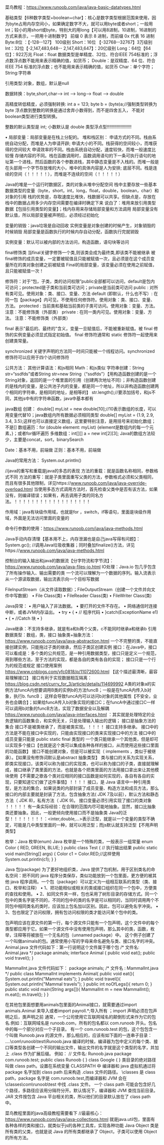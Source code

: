 菜鸟教程：https://www.runoob.com/java/java-basic-datatypes.html


基础类型【6种数字类型+boolean+char】：核心是数字类型根据范围来使用，因为byte占用内存空间小，如果确定数字不大，就可以用byte或者short；一般用int；较小的用short或byte，特别大的用long【可以用8进制，10进制，16进制的方式来表示，一把用十进制数字】
                                      前缀 0 表示 8 进制，而前缀 0x 代表 16 进制
    Byte:8位  ：【-128--127】 100级别
    Short：16位 【-32768--32767】3万级别
    Int：32位【-2,147,483,648-- 2,147,483,647】：20亿级别
    Long：64位【64位】：922万兆
    Float：float 数据类型是单精度、32位、符合IEEE 754标准的；浮点数浮点数不能用来表示精确的值，如货币；
    Double：是双精度、64 位、符合 IEEE 754 标准的浮点数；也不能用来表示精确的值，如货币
    Char：单个字符；
    String:字符串

引用类型:对象，数组，默认是null

数据转换：byte,short,char—> int —> long—> float —> double 

高精度转低精度，必须强制转换: int a = 123; byte b = (byte)a;//强制类型转换为byte
浮点数到整数的转换是通过舍弃小数得到，而不是四舍五入，
不能对boolean类型进行类型转换。

整数的默认类型是 int; 小数默认是 double 类型浮点型!!!!!!!!!!!!!!!!!!!!


•   局部变量：局部变量是在栈上分配的。
堆和栈区别：
申请方式的不同。栈由系统自动分配，而堆是人为申请开辟;
申请大小的不同。栈获得的空间较小，而堆获得的空间较大
申请效率的不同。栈由系统自动分配，速度较快，而堆一般速度比较慢
存储内容的不同。栈在函数调用时，函数调用语句的下一条可执行语句的地址第一个进栈，然后函数的各个参数进栈，其中静态变量是不入栈的。而堆一般是在头部用一个字节存放堆的大小，堆中的具体内容是人为安排;
底层不同。栈是连续的空间（！！！！！），而堆是不连续的空间（！！！！！）

Java的堆是一个运行时数据区，类的对象从堆中分配空间
栈中主要存放一些基本数据类型的变量（byte，short，int，long，float，double，boolean，char）和对象的引用
栈的优势是，存取速度比堆快，栈数据可以共享。但缺点是，存放在栈中的数据占用多少内存空间需要在编译时确定下来
说白了：堆用来放引用类型数据【包括引用类型的变量】；栈内存用来存储局部变量和方法调用
局部变量没有默认值，所以局部变量被声明后，必须经过初始化

变量的销毁：java垃圾是自动回收
    实例变量是对象创建的时候产生，对象销毁的时候销毁
    局部变量是函数执行的时候内存自动分配，函数执行完就销毁

实例变量：默认可以被内部的方法访问，构造函数，语句块等访问

final修饰类 当final关键字修饰一个类,则该类会成为最终类,即该类不能被继承
被final修饰的成员变量，一定要被赋值且只能被赋值一次，且必须是在这个成员变量所在的类对象创建之前被赋值
Final的局部变量，该变量必须在使用之前赋值，且只能被赋值一次！ 


修饰符：对于“包，子类，类的访问权限”public全部都可以访问，default是包内可访问；protected是子类和当前类可访问；private是当前类可访问
public : 对所有类可见。使用对象：类、接口、变量、方法
default (即默认，什么也不写）: 在同一包【package】内可见，不使用任何修饰符。使用对象：类、接口、变量、方法。
protected : 当前类和基础当前类的子类可访问。使用对象：变量、方法。 注意：不能修饰类（外部类）
private : 在同一类内可见。使用对象：变量、方法。 注意：不能修饰类（外部类）

final 表示"最后的、最终的"含义，变量一旦赋值后，不能被重新赋值。被 final 修饰的实例变量必须显式指定初始值。
final 修饰符通常和 static 修饰符一起使用来创建类常量。

synchronized 关键字声明的方法同一时间只能被一个线程访问。synchronized 修饰符可以应用于四个访问修饰符

公共方法：
    其他计算语法：和js相同
    Math：和js类似
   字符串创建：String str=“ssdfds”或者String str=new String（“ssdfds”）【用构造函数创建的是一个String对象，返回的是一个堆里面的引用（创建两次地址不同）；非构造函数创建的是栈内的变量，是公共池子内的变量，都是同一个地址，所以非构造函数创建两个相同的字符串，是相同的地址，是相等的】
str.length();//要添加括号，和js不同，其他js中有的字符串函数，java中基本都有

java数组 创建：
    double[] myList = new double[10];//10表示数组的长度，可以用变量代替10；java数组内所有数据必须相同类型
    double[] myList = {1.9, 2.9, 3.4, 3.5};这样也可以直接定义数组，这里要特别注意，是用括号来初始化数组；不是[]
    数组遍历：for (double element: myList) {element是数组内的每一个元素，}；或者for循环遍历
    多维数组：int[][] a = new int[2][3];
    Java的数组方法较少，主要是concat，sort，binarySearch 

Date：基本不用，前端做
正则：基本不用，前端做

Java的常用方法：
    System.out.println()

//java的重写和重载是java的多态的表现
方法的重载：就是函数名称相同，参数格式不同
方法的重写：就是子类里面重写父类的方法，参数格式必须和父类相同，而且有很多其他限制，详见https://www.runoob.com/java/java-override-overload.html
当使用多态方式调用方法时，首先检查父类中是否有该方法，如果没有，则编译错误；如果有，再去调用子类的同名方法。！！！！！！！！！！！！！！！！！！

作用域：java有块级作用域，也就是for ，switch，if等语句，里面是块级作用域，外面是无法访问里面的变量的

命令行参数的使用：https://www.runoob.com/java/java-methods.html

Java手动内存清理【基本用不上，内存泄漏也是自己java写得有问题】：System.gc(); //调用Java垃圾收集器；同时叠加finalize()方法，详见https://www.runoob.com/java/java-methods.html

控制台的输入输出和java的数据流【分字符流和字节流】：https://www.runoob.com/java/java-files-io.html
IO处理：Java.io 包几乎包含了所有操作输入、输出需要的类
一个流可以理解为一个数据的序列。输入流表示从一个源读取数据，输出流表示向一个目标写数据

FileInputStream（从文件读取数据）；FileOutputStream（创建一个文件并向文件中写数据）
•   File Class(类)
•   FileReader Class(类)
•   FileWriter Class(类)

Java异常：
•       用户输入了非法数据。
•   要打开的文件不存在。
•   网络通信时连接中断，或者JVM内存溢出。
•   try
•   {
•      // 程序代码
•   }catch(ExceptionName e1)
•   {
•      //Catch 块
•   }


Java继承：不支持多继承，就是有a和b两个父类，c不能同时继承a和继承b 
引用数据类型：数组，类，接口
抽象类+抽象方法：https://www.runoob.com/java/java-abstraction.html  一个不完整的类，不能直接创建实例，只能拖过子类的继承，然后子类区创建实例
接口：在Java中，接口可以看成是：多个类的公共规范，是一种引用数据类型，接口只是定义一个规范，用到哪些方法，至于方法的实现，都是各自的类有各自的实现； 接口只是一个行为的规范或规定
接口使用案例 https://www.cnblogs.com/yfc0818/p/11072600.html  【这个描述最清晰，最容易理解接口】
接口有利于实现数据相互隔离：https://blog.csdn.net/curry_for_3/article/details/114699992
 A类的对象a的实例方法funcA内想要调用B类的实例b的方法funcB；一般是在funcA内传入b对象，执行b. funcB；
这样会导致funcA内可以访问b对象的其他属性【不安全，业务也会耦合】；如果给funcA传入b对象实现的接口C；在funcA中通过接口C一样可以调用b对象的funcB方法，实现了数据安全以及解耦
https://www.runoob.com/java/java-interfaces.html  ：其实就是处理特定的业务逻辑的函数集合，和实例无关，只是处理输入输出的逻辑；
接口是抽象方法的集合
接口不是被类继承了，而是被类实现。！！！！
接口支持多继承。
接口中的方法是不能在接口中实现的，只能由实现接口的类来实现接口中的方法
接口中的成员变量只能是 public static final 类型的
一个类只能继承一个其他类，但是却可以实现多个接口【也就是这个类可以集成各种各样的接口，从而使用这些接口里面的功能函数】
接口不能创建对象，但是可以被实现（ implements ，类似于被继承）。【如果没有修饰词默认是abstract 抽象类型】
 类与接口的关系为实现关系，即类实现接口，该类可以称为接口的实现类，也可以称为接口的子类，直接就理解成，接口继承了类里面的方法，也就是各个把类里面的方法用接口拿出来让其他模块使用【不需要之歌各个类对应相同的接口函数是如何实现的，各自有各自的实现，只要知道它们做了这件事情】！！！！
接口，是 Java 语言中一种引用类型，是方法的集合，如果说类的内部封装了成员变量、构造方法和成员方法，那么接口的内部主要就是封装了方法，包含抽象方法( JDK 7及以前），默认方法和静态方法（ JDK 8)，私有方法（ JDK 9)。
接口变量必须引用实现了接口的类对象 ！！！！！
有一条实际经验：在合理的范围内尽可能地抽象。显然，接口比抽象类还要抽象。因此，一般更倾向使用接口而不是抽象类
Java的泛型！！！！！！！！：<inter,double,…>表示泛型，就是以一个变量的类型不确定，可能是几中类型里面的一种，就可以用泛型；而js默认就支持泛型【不用声明类型】

枚举：Java 枚举(enum)
Java 枚举是一个特殊的类，一般表示一组常量
enum Color 
{ 
    RED, GREEN, BLUE; 
} 
public class Test
{
    // 执行输出结果
    public static void main(String[] args)
    {
        Color c1 = Color.RED;//这样使用
        System.out.println(c1);
    }
}

Java 包(package)
为了更好地组织类，Java 提供了包机制，用于区别类名的命名空间：把不同的 java 程序分类保存，类似功能放到一个包里面，更方便的被其他 java 程序调用。一个包（package）可以定义为一组相互联系的类型（类、接口、枚举和注释）
•   1、把功能相似或相关的类或接口组织在同一个包中，方便类的查找和使用。
•   2、如同文件夹一样，包也采用了树形目录的存储方式。同一个包中的类名字是不同的，不同的包中的类的名字是可以相同的，当同时调用两个不同包中相同类名的类时，应该加上包名加以区别。因此，包可以避免名字冲突。
•   3、包也限定了访问权限，拥有包访问权限的类才能访问某个包中的类。

包声明应该在源文件的第一行，每个源文件只能有一个包声明，这个文件中的每个类型都应用于它。如果一个源文件中没有使用包声明，那么其中的类，函数，枚举，注释等将被放在一个无名的包（unnamed package）中。
这个例子创建了一个叫做animals的包。通常使用小写的字母来命名避免与类、接口名字的冲突。
Animal.java 文件代码如下：第一行说明这个文件属于哪个包
/* 文件名: Animal.java */ 
package animals; 
interface Animal { public void eat(); public void travel(); }

MammalInt.java 文件代码如下：
package animals; 
/* 文件名 : MammalInt.java */
 public class MammalInt implements Animal{ public void eat(){ System.out.println("Mammal eats"); } public void travel(){ System.out.println("Mammal travels"); } public int noOfLegs(){ return 0; } public static void main(String args[]){ MammalInt m = new MammalInt(); m.eat(); m.travel(); } }

在其他包里面想要用animals包里面的Animal接口，就需要通过import animals.Animal 来导入或者import payroll.*;导入所有 ；import 声明必须在包声明之后，类声明之前
通常，一个公司使用它互联网域名的颠倒形式来作为它的包名.例如：互联网域名是 runoob.com，所有的包名都以 com.runoob 开头。包名中的每一个部分对应一个子目录。
有一个 com.runoob.test 的包，这个包包含一个叫做 Runoob.java 的源文件，那么相应的，应该有如下面的一连串子目录：
....\com\runoob\test\Runoob.java
编译的时候，编译器为包中定义的每个类、接口等类型各创建一个不同的输出文件，输出文件的名字就是这个类型的名字，并加上 .class 作为扩展后缀。 例如：
// 文件名: Runoob.java 
package com.runoob.test; 
public class Runoob { } 
class Google { }
类目录的绝对路径叫做 class path。设置在系统变量 CLASSPATH 中
编译器和 java 虚拟机通过将 package 名字加到 class path 后来构造 .class 文件的路径。
<path- two>\classes 是 class path，package 名字是 com.runoob.test,而编译器和 JVM 会在 <path-two>\classes\com\runoob\test 中找 .class 文件。
一个 class path 可能会包含好几个路径，多路径应该用分隔符分开。默认情况下，编译器和 JVM 查找当前目录。JAR 文件按包含 Java 平台相关的类，所以他们的目录默认放在了 class path 中。


菜鸟教程里面的java高级教程需要看下
//最最核心：https://www.runoob.com/java/java-collections.html
就是java.util包，里面有各种各样的类和接口，就类似于js的各种工具库，实现各种功能
Java Object 类是所有类的父类，也就是说 Java 的所有类都继承了 Object，子类可以使用 Object 的所有方法。




